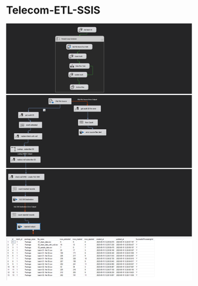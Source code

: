 # Telecom-ETL-SSIS

![Screenshot: ](img/1.png )
![Screenshot: ](img/2.png )
![Screenshot: ](img/3.png )
![Screenshot: ](img/4.png )